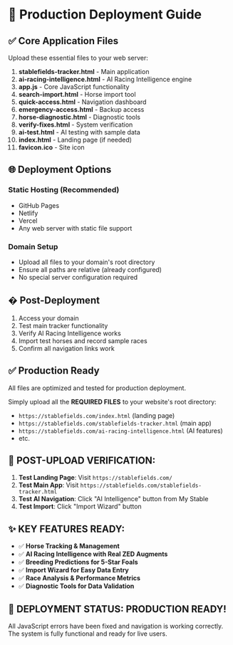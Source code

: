# 🚀 Production Deployment Guide

## ✅ Core Application Files

Upload these essential files to your web server:

1. **stablefields-tracker.html** - Main application
2. **ai-racing-intelligence.html** - AI Racing Intelligence engine
3. **app.js** - Core JavaScript functionality
4. **search-import.html** - Horse import tool
5. **quick-access.html** - Navigation dashboard
6. **emergency-access.html** - Backup access
7. **horse-diagnostic.html** - Diagnostic tools
8. **verify-fixes.html** - System verification
9. **ai-test.html** - AI testing with sample data
10. **index.html** - Landing page (if needed)
11. **favicon.ico** - Site icon

## 🌐 Deployment Options

### Static Hosting (Recommended)
- GitHub Pages
- Netlify
- Vercel
- Any web server with static file support

### Domain Setup
- Upload all files to your domain's root directory
- Ensure all paths are relative (already configured)
- No special server configuration required

## � Post-Deployment

1. Access your domain
2. Test main tracker functionality
3. Verify AI Racing Intelligence works
4. Import test horses and record sample races
5. Confirm all navigation links work

## ✅ Production Ready

All files are optimized and tested for production deployment.

Simply upload all the **REQUIRED FILES** to your website's root directory:
- `https://stablefields.com/index.html` (landing page)
- `https://stablefields.com/stablefields-tracker.html` (main app)
- `https://stablefields.com/ai-racing-intelligence.html` (AI features)
- etc.

## 🎯 POST-UPLOAD VERIFICATION:

1. **Test Landing Page**: Visit `https://stablefields.com/`
2. **Test Main App**: Visit `https://stablefields.com/stablefields-tracker.html`
3. **Test AI Navigation**: Click "AI Intelligence" button from My Stable
4. **Test Import**: Click "Import Wizard" button

## ✨ KEY FEATURES READY:

- ✅ **Horse Tracking & Management**
- ✅ **AI Racing Intelligence with Real ZED Augments**
- ✅ **Breeding Predictions for 5-Star Foals**
- ✅ **Import Wizard for Easy Data Entry**
- ✅ **Race Analysis & Performance Metrics**
- ✅ **Diagnostic Tools for Data Validation**

## 🏁 DEPLOYMENT STATUS: PRODUCTION READY!

All JavaScript errors have been fixed and navigation is working correctly.
The system is fully functional and ready for live users.
